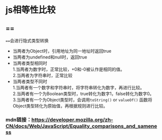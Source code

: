 # js相等性比较



## ==

`==`会进行隐式类型转换

- 当两者为Object时，引用地址为同一地址时返回true  
- 当两者为undefined和null时，返回true
- 当两者类型相同时  
  1.当两者为数字时，正常比较，+0和-0被认作是相同的值。  
  2.当两者为字符串时，正常比较
- 当两者类型不同时  
  1.当两者有一个数字和字符串时，将字符串转化为数字，再进行比较。  
  2.当两者有一个为Boolean类型时，true转化为数字1，false转化为数字0。  
  3.当两者有一个为Object类型时，会调用`toString()` or `valueOf()` 函数将Object类型转化为原始值，再根据规则进行比较。

### mdn链接：<https://developer.mozilla.org/zh-CN/docs/Web/JavaScript/Equality_comparisons_and_sameness>
